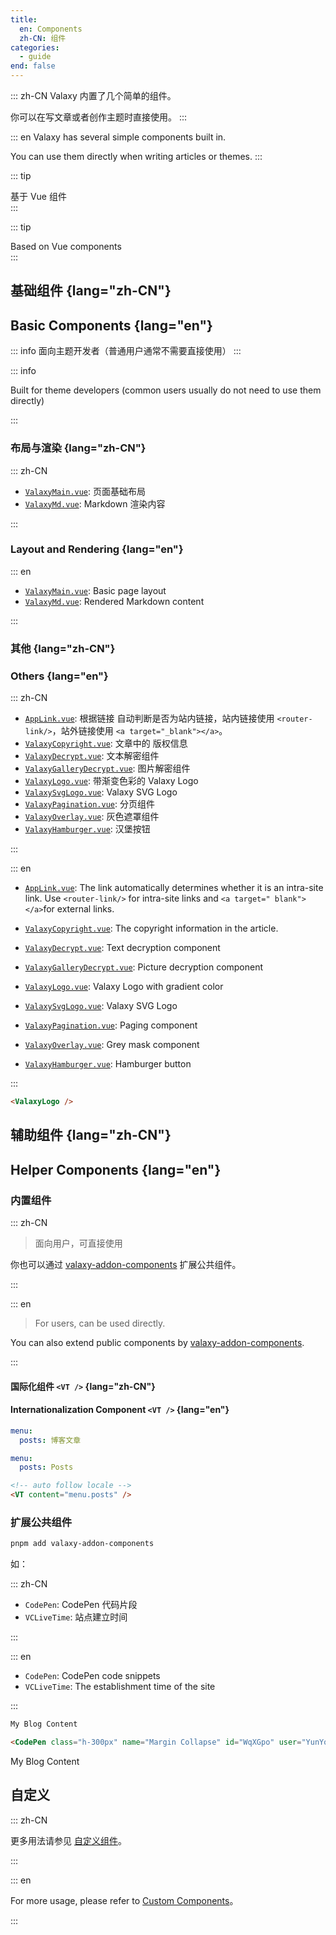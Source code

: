 ```yaml
---
title:
  en: Components
  zh-CN: 组件
categories:
  - guide
end: false
---
```


::: zh-CN
Valaxy 内置了几个简单的组件。

你可以在写文章或者创作主题时直接使用。
:::

::: en
Valaxy has several simple components built in.

You can use them directly when writing articles or themes.
:::

<div lang="zh-CN">

::: tip <div flex items="center" pb-1><div inline-flex i-logos:vue /> <span ml-1 inline-flex>基于 Vue 组件</span></div>
:::

</div>

<div lang="en">

::: tip <div flex items="center" pb-1><div inline-flex i-logos:vue /> <span ml-1 inline-flex>Based on Vue components</span></div>
:::

</div>

## 基础组件 {lang="zh-CN"}

## Basic Components {lang="en"}

<div lang="zh-CN">

::: info
面向主题开发者（普通用户通常不需要直接使用）
:::

</div>

<div lang="en">

::: info

Built for theme developers (common users usually do not need to use them directly)

:::

</div>

### 布局与渲染 {lang="zh-CN"}

::: zh-CN

- [`ValaxyMain.vue`](https://github.com/YunYouJun/valaxy/blob/main/packages/valaxy/client/components/ValaxyMain.vue): 页面基础布局
- [`ValaxyMd.vue`](https://github.com/YunYouJun/valaxy/blob/main/packages/valaxy/client/components/ValaxyMd.vue): Markdown 渲染内容

:::

### Layout and Rendering {lang="en"}

::: en

- [`ValaxyMain.vue`](https://github.com/YunYouJun/valaxy/blob/main/packages/valaxy/client/components/ValaxyMain.vue): Basic page layout
- [`ValaxyMd.vue`](https://github.com/YunYouJun/valaxy/blob/main/packages/valaxy/client/components/ValaxyMd.vue): Rendered Markdown content

:::

### 其他 {lang="zh-CN"}

### Others {lang="en"}

::: zh-CN
- [`AppLink.vue`](https://github.com/YunYouJun/valaxy/blob/main/packages/valaxy/client/components/ValaxyCopyright.vue): 根据链接
  自动判断是否为站内链接，站内链接使用 `<router-link/>`，站外链接使用 `<a target="_blank"></a>`。
- [`ValaxyCopyright.vue`](https://github.com/YunYouJun/valaxy/blob/main/packages/valaxy/client/components/ValaxyCopyright.vue): 文章中的
  版权信息
- [`ValaxyDecrypt.vue`](https://github.com/YunYouJun/valaxy/blob/main/packages/valaxy/client/components/ValaxyDecrypt.vue): 文本解密组件
- [`ValaxyGalleryDecrypt.vue`](https://github.com/YunYouJun/valaxy/blob/main/packages/valaxy/client/components/ValaxyGalleryDecrypt.vue): 图片解密组件
- [`ValaxyLogo.vue`](https://github.com/YunYouJun/valaxy/blob/main/packages/valaxy/client/components/ValaxyLogo.vue): 带渐变色彩的 Valaxy Logo
- [`ValaxySvgLogo.vue`](<https://github.com/YunYouJun/valaxy/blob/main/packages/valaxy/client/components/ValaxySvgLogo.vue>): Valaxy SVG Logo
- [`ValaxyPagination.vue`](<https://github.com/YunYouJun/valaxy/blob/main/packages/valaxy/client/components/ValaxyPagination.vue>): 分页组件
- [`ValaxyOverlay.vue`](<https://github.com/YunYouJun/valaxy/blob/main/packages/valaxy/client/components/ValaxyOverlay.vue>): 灰色遮罩组件
- [`ValaxyHamburger.vue`](<https://github.com/YunYouJun/valaxy/blob/main/packages/valaxy/client/components/ValaxyHamburger.vue>): 汉堡按钮

:::

::: en

- [`AppLink.vue`](https://github.com/YunYouJun/valaxy/blob/main/packages/valaxy/client/components/ValaxyCopyright.vue): The link automatically determines whether it is an intra-site link. Use `<router-link/>` for intra-site links and `<a target=" blank"></a>`for external links.

- [`ValaxyCopyright.vue`](https://github.com/YunYouJun/valaxy/blob/main/packages/valaxy/client/components/ValaxyCopyright.vue): The copyright information in the article.
- [`ValaxyDecrypt.vue`](https://github.com/YunYouJun/valaxy/blob/main/packages/valaxy/client/components/ValaxyDecrypt.vue): Text decryption component
- [`ValaxyGalleryDecrypt.vue`](https://github.com/YunYouJun/valaxy/blob/main/packages/valaxy/client/components/ValaxyGalleryDecrypt.vue): Picture decryption component
- [`ValaxyLogo.vue`](https://github.com/YunYouJun/valaxy/blob/main/packages/valaxy/client/components/ValaxyLogo.vue): Valaxy Logo with gradient color
- [`ValaxySvgLogo.vue`](<https://github.com/YunYouJun/valaxy/blob/main/packages/valaxy/client/components/ValaxySvgLogo.vue>): Valaxy SVG Logo
- [`ValaxyPagination.vue`](<https://github.com/YunYouJun/valaxy/blob/main/packages/valaxy/client/components/ValaxyPagination.vue>): Paging component
- [`ValaxyOverlay.vue`](<https://github.com/YunYouJun/valaxy/blob/main/packages/valaxy/client/components/ValaxyOverlay.vue>): Grey mask component
- [`ValaxyHamburger.vue`](<https://github.com/YunYouJun/valaxy/blob/main/packages/valaxy/client/components/ValaxyHamburger.vue>): Hamburger button

::: 

```md
<ValaxyLogo />
```

<ValaxyLogo />

## 辅助组件 {lang="zh-CN"}

## Helper Components {lang="en"}

### 内置组件

::: zh-CN

> 面向用户，可直接使用

你也可以通过 [valaxy-addon-components](https://github.com/YunYouJun/valaxy/tree/main/packages/valaxy-addon-components) 扩展公共组件。

:::

::: en

> For users, can be used directly.

You can also extend public components by [valaxy-addon-components](https://github.com/YunYouJun/valaxy/tree/main/packages/valaxy-addon-components).

:::


#### 国际化组件 `<VT />` {lang="zh-CN"}
#### Internationalization Component `<VT />` {lang="en"}

```yaml [locales/zh-CN.yml]
menu:
  posts: 博客文章
```

```yaml [locales/en.yml]
menu:
  posts: Posts
```

```md
<!-- auto follow locale -->
<VT content="menu.posts" />
```

<VT content="menu.posts" />

### 扩展公共组件

```bash [pnpm]
pnpm add valaxy-addon-components
```

如：

::: zh-CN

- `CodePen`: CodePen 代码片段
- `VCLiveTime`: 站点建立时间

:::

::: en

- `CodePen`: CodePen code snippets
- `VCLiveTime`: The establishment time of the site

:::

```md [pages/posts/your-post.md]
My Blog Content

<CodePen class="h-300px" name="Margin Collapse" id="WqXGpo" user="YunYouJun" tab="html,result" />
```

My Blog Content

<CodePen class="h-300px" name="Margin Collapse" id="WqXGpo" user="YunYouJun" tab="html,result" />

## 自定义

::: zh-CN

更多用法请参见 [自定义组件](/guide/custom/components)。

:::

::: en

For more usage, please refer to [Custom Components](/guide/custom/components)。

:::
